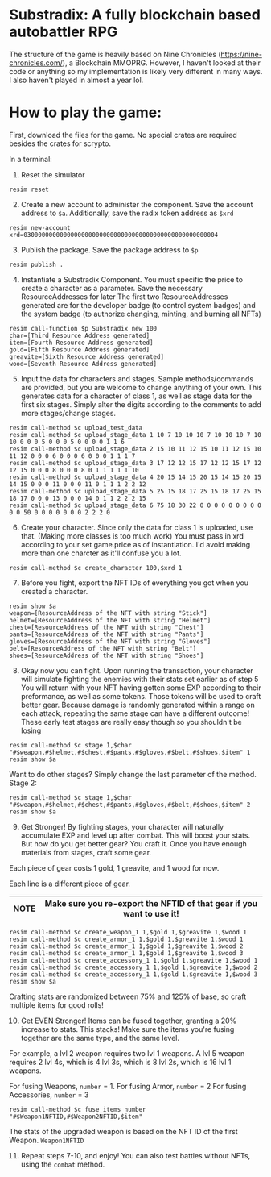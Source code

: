 # Substradix: A fully blockchain based autobattler RPG
The structure of the game is heavily based on Nine Chronicles (https://nine-chronicles.com/), a Blockchain MMOPRG. 
However, I haven't looked at their code or anything so my implementation is likely very different in many ways. I also haven't played in almost a year lol.

# How to play the game:

First, download the files for the game. No special crates are required besides the crates for scrypto. 

In a terminal:

1. Reset the simulator
```
resim reset
```
2. Create a new account to administer the component. Save the account address to `$a`. Additionally, save the radix token address as `$xrd`
```
resim new-account
xrd=030000000000000000000000000000000000000000000000000004
```
3. Publish the package. Save the package address to `$p`
```
resim publish .
```
4. Instantiate a Substradix Component. You must specific the price to create a character as a parameter.
  Save the necessary ResourceAddresses for later 
  The first two ResourceAddresses generated are for the developer badge (to control system badges)
  and the system badge (to authorize changing, minting, and burning all NFTs)
```
resim call-function $p Substradix new 100
char=[Third Resource Address generated]
item=[Fourth Resource Address generated]
gold=[Fifth Resource Address generated]
greavite=[Sixth Resource Address generated]
wood=[Seventh Resource Address generated]
```
5. Input the data for characters and stages. Sample methods/commands are provided, but you are welcome to change anything of your own.
This generates data for a character of class 1, as well as stage data for the first six stages. Simply alter the digits according to the comments to add more stages/change stages.
```
resim call-method $c upload_test_data
resim call-method $c upload_stage_data 1 10 7 10 10 10 7 10 10 10 7 10 10 0 0 0 5 0 0 0 5 0 0 0 0 1 1 6
resim call-method $c upload_stage_data 2 15 10 11 12 15 10 11 12 15 10 11 12 0 0 0 6 0 0 0 6 0 0 0 1 1 1 7
resim call-method $c upload_stage_data 3 17 12 12 15 17 12 12 15 17 12 12 15 0 0 0 8 0 0 0 8 0 1 1 1 1 1 10
resim call-method $c upload_stage_data 4 20 15 14 15 20 15 14 15 20 15 14 15 0 0 0 11 0 0 0 11 0 1 1 1 2 2 12
resim call-method $c upload_stage_data 5 25 15 18 17 25 15 18 17 25 15 18 17 0 0 0 13 0 0 0 14 0 1 1 2 2 2 15
resim call-method $c upload_stage_data 6 75 18 30 22 0 0 0 0 0 0 0 0 0 0 0 50 0 0 0 0 0 0 0 2 2 2 0
```
6. Create your character. Since only the data for class 1 is uploaded, use that. (Making more classes is too much work)
You must pass in xrd according to your set game.price as of instantiation. I'd avoid making more than one charcter as it'll confuse you a lot.
```
resim call-method $c create_character 100,$xrd 1
```
7. Before you fight, export the NFT IDs of everything you got when you created a character.
```
resim show $a
weapon=[ResourceAddress of the NFT with string "Stick"]
helmet=[ResourceAddress of the NFT with string "Helmet"]
chest=[ResourceAddress of the NFT with string "Chest"]
pants=[ResourceAddress of the NFT with string "Pants"]
gloves=[ResourceAddress of the NFT with string "Gloves"]
belt=[ResourceAddress of the NFT with string "Belt"]
shoes=[ResourceAddress of the NFT with string "Shoes"]
```
8. Okay now you can fight.
Upon running the transaction, your character will simulate fighting the enemies with their stats set earlier as of step 5
You will return with your NFT having gotten some EXP according to their preformance, as well as some tokens. Those tokens will be used to craft better gear.
Because damage is randomly generated within a range on each attack, repeating the same stage can have a different outcome!
These early test stages are really easy though so you shouldn't be losing
```
resim call-method $c stage 1,$char "#$weapon,#$helmet,#$chest,#$pants,#$gloves,#$belt,#$shoes,$item" 1
resim show $a
```
Want to do other stages? Simply change the last parameter of the method. Stage 2:
```
resim call-method $c stage 1,$char "#$weapon,#$helmet,#$chest,#$pants,#$gloves,#$belt,#$shoes,$item" 2
resim show $a
```
9. Get Stronger!
By fighting stages, your character will naturally accumulate EXP and level up after combat. This will boost your stats. But how do you get better gear?
You craft it. Once you have enough materials from stages, craft some gear.

Each piece of gear costs 1 gold, 1 greavite, and 1 wood for now. 

Each line is a different piece of gear.

|**NOTE**| Make sure you re-export the NFTID of that gear if you want to use it!|
|----|-----|

```
resim call-method $c create_weapon_1 1,$gold 1,$greavite 1,$wood 1
resim call-method $c create_armor_1 1,$gold 1,$greavite 1,$wood 1
resim call-method $c create_armor_1 1,$gold 1,$greavite 1,$wood 2
resim call-method $c create_armor_1 1,$gold 1,$greavite 1,$wood 3
resim call-method $c create_accessory_1 1,$gold 1,$greavite 1,$wood 1
resim call-method $c create_accessory_1 1,$gold 1,$greavite 1,$wood 2
resim call-method $c create_accessory_1 1,$gold 1,$greavite 1,$wood 3
resim show $a
```
Crafting stats are randomized between 75% and 125% of base, so craft multiple items for good rolls!

10. Get EVEN Stronger!
Items can be fused together, granting a 20% increase to stats. This stacks! Make sure the items you're fusing together are the same type, and the same level.

For example, a lvl 2 weapon requires two lvl 1 weapons. A lvl 5 weapon requires 2 lvl 4s, which is 4 lvl 3s, which is 8 lvl 2s, which is 16 lvl 1 weapons.

For fusing Weapons, `number` = 1. For fusing Armor, `number` = 2 For fusing Accessories, `number` = 3
```
resim call-method $c fuse_items number "#$Weapon1NFTID,#$Weapon2NFTID,$item"
```
The stats of the upgraded weapon is based on the NFT ID of the first Weapon. `Weapon1NFTID`

11. Repeat steps 7-10, and enjoy! You can also test battles without NFTs, using the `combat` method. 
